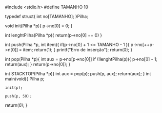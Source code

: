 #include <stdio.h>
#define TAMANHO 10

typedef struct{
	int no[TAMANHO];
}Pilha;

void init(Pilha *p){
	p->no[0] = 0;
}

int lenghtPilha(Pilha *p){
	return(p->no[0] == 0)
}

int push(Pilha *p, int item){
	if(p->no[0] + 1 <= TAMANHO - 1 ){
		p->no[++p->n[0]] = item;
		return(1);
	}
	printf("Erro de inserção");
	return(0);
}

int pop(Pilha *p){
	int aux = p->no[p->no[0]]
	if (!lenghtPilha(p)){
		p->no[0] - 1;
		return(aux);
	}
	return(p->no[0]);
}

int STACKTOP(Pilha *p){
	int aux = pop(p);
	push(p, aux);
	return(aux);
}
int main(void){
	Pilha p;

	init(p);

	push(p, 50);

	
return(0);
}
